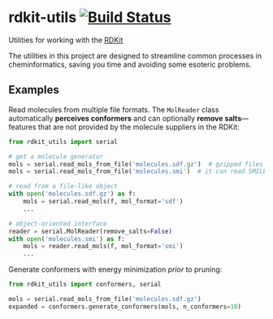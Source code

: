 rdkit-utils [![Build Status](https://travis-ci.org/skearnes/rdkit-utils.svg?branch=master)](https://travis-ci.org/skearnes/rdkit-utils)
===========

Utilities for working with the [RDKit](http://www.rdkit.org/)

The utilities in this project are designed to streamline common processes in cheminformatics, saving you time and avoiding some esoteric problems.

Examples
--------

Read molecules from multiple file formats. The `MolReader` class automatically __perceives conformers__ and can optionally __remove salts__&mdash;features that are not provided by the molecule suppliers in the RDKit:

```python
from rdkit_utils import serial

# get a molecule generator
mols = serial.read_mols_from_file('molecules.sdf.gz')  # gzipped files are OK
mols = serial.read_mols_from_file('molecules.smi')  # it can read SMILES, too

# read from a file-like object
with open('molecules.sdf.gz') as f:
    mols = serial.read_mols(f, mol_format='sdf')
    ...

# object-oriented interface
reader = serial.MolReader(remove_salts=False)
with open('molecules.smi') as f:
    mols = reader.read_mols(f, mol_format='smi')
    ...
```

Generate conformers with energy minimization _prior_ to pruning:

```python
from rdkit_utils import conformers, serial

mols = serial.read_mols_from_file('molecules.sdf.gz')
expanded = conformers.generate_conformers(mols, n_conformers=10)
```

